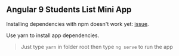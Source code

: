 ## Angular 9 Students List Mini App

Installing dependencies with npm doesn't work yet: [issue](https://github.com/facebook/create-react-app/issues/8465).

Use yarn to install app dependencies.
> Just type ``yarn`` in folder root then type `ng serve` to run the app
